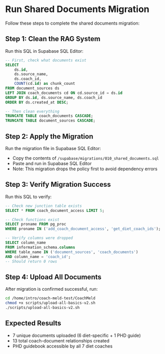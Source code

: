 # Run Shared Documents Migration

Follow these steps to complete the shared documents migration:

## Step 1: Clean the RAG System
Run this SQL in Supabase SQL Editor:
```sql
-- First, check what documents exist
SELECT 
    ds.id,
    ds.source_name,
    ds.coach_id,
    COUNT(cd.id) as chunk_count
FROM document_sources ds
LEFT JOIN coach_documents cd ON cd.source_id = ds.id
GROUP BY ds.id, ds.source_name, ds.coach_id
ORDER BY ds.created_at DESC;

-- Then clean everything
TRUNCATE TABLE coach_documents CASCADE;
TRUNCATE TABLE document_sources CASCADE;
```

## Step 2: Apply the Migration
Run the migration file in Supabase SQL Editor:
- Copy the contents of `/supabase/migrations/010_shared_documents.sql`
- Paste and run in Supabase SQL Editor
- Note: This migration drops the policy first to avoid dependency errors

## Step 3: Verify Migration Success
Run this SQL to verify:
```sql
-- Check new junction table exists
SELECT * FROM coach_document_access LIMIT 5;

-- Check functions exist
SELECT proname FROM pg_proc 
WHERE proname IN ('add_coach_document_access', 'get_diet_coach_ids');

-- Verify columns were dropped
SELECT column_name 
FROM information_schema.columns 
WHERE table_name IN ('document_sources', 'coach_documents') 
AND column_name = 'coach_id';
-- Should return 0 rows
```

## Step 4: Upload All Documents
After migration is confirmed successful, run:
```bash
cd /home/intro/coach-meld-test/CoachMeld
chmod +x scripts/upload-all-basics-v2.sh
./scripts/upload-all-basics-v2.sh
```

## Expected Results
- 7 unique documents uploaded (6 diet-specific + 1 PHD guide)
- 13 total coach-document relationships created
- PHD guidebook accessible by all 7 diet coaches